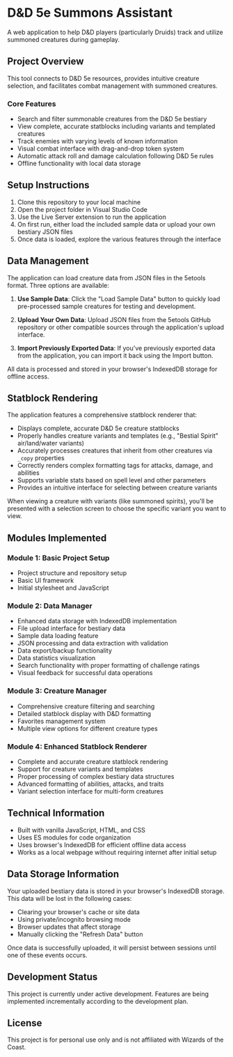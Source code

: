 # D&D 5e Summons Assistant

A web application to help D&D players (particularly Druids) track and utilize summoned creatures during gameplay.

## Project Overview

This tool connects to D&D 5e resources, provides intuitive creature selection, and facilitates combat management with summoned creatures.

### Core Features

- Search and filter summonable creatures from the D&D 5e bestiary
- View complete, accurate statblocks including variants and templated creatures
- Track enemies with varying levels of known information
- Visual combat interface with drag-and-drop token system
- Automatic attack roll and damage calculation following D&D 5e rules
- Offline functionality with local data storage

## Setup Instructions

1. Clone this repository to your local machine
2. Open the project folder in Visual Studio Code
3. Use the Live Server extension to run the application
4. On first run, either load the included sample data or upload your own bestiary JSON files
5. Once data is loaded, explore the various features through the interface

## Data Management

The application can load creature data from JSON files in the 5etools format. Three options are available:

1. **Use Sample Data**: Click the "Load Sample Data" button to quickly load pre-processed sample creatures for testing and development.

2. **Upload Your Own Data**: Upload JSON files from the 5etools GitHub repository or other compatible sources through the application's upload interface.

3. **Import Previously Exported Data**: If you've previously exported data from the application, you can import it back using the Import button.

All data is processed and stored in your browser's IndexedDB storage for offline access.

## Statblock Rendering

The application features a comprehensive statblock renderer that:

- Displays complete, accurate D&D 5e creature statblocks
- Properly handles creature variants and templates (e.g., "Bestial Spirit" air/land/water variants)
- Accurately processes creatures that inherit from other creatures via `_copy` properties
- Correctly renders complex formatting tags for attacks, damage, and abilities
- Supports variable stats based on spell level and other parameters
- Provides an intuitive interface for selecting between creature variants

When viewing a creature with variants (like summoned spirits), you'll be presented with a selection screen to choose the specific variant you want to view.

## Modules Implemented

### Module 1: Basic Project Setup
- Project structure and repository setup
- Basic UI framework
- Initial stylesheet and JavaScript

### Module 2: Data Manager
- Enhanced data storage with IndexedDB implementation
- File upload interface for bestiary data
- Sample data loading feature
- JSON processing and data extraction with validation
- Data export/backup functionality
- Data statistics visualization
- Search functionality with proper formatting of challenge ratings
- Visual feedback for successful data operations

### Module 3: Creature Manager
- Comprehensive creature filtering and searching
- Detailed statblock display with D&D formatting
- Favorites management system
- Multiple view options for different creature types

### Module 4: Enhanced Statblock Renderer
- Complete and accurate creature statblock rendering
- Support for creature variants and templates
- Proper processing of complex bestiary data structures
- Advanced formatting of abilities, attacks, and traits
- Variant selection interface for multi-form creatures

## Technical Information

- Built with vanilla JavaScript, HTML, and CSS
- Uses ES modules for code organization
- Uses browser's IndexedDB for efficient offline data access
- Works as a local webpage without requiring internet after initial setup

## Data Storage Information

Your uploaded bestiary data is stored in your browser's IndexedDB storage. This data will be lost in the following cases:
- Clearing your browser's cache or site data
- Using private/incognito browsing mode
- Browser updates that affect storage
- Manually clicking the "Refresh Data" button

Once data is successfully uploaded, it will persist between sessions until one of these events occurs.

## Development Status

This project is currently under active development. Features are being implemented incrementally according to the development plan.

## License

This project is for personal use only and is not affiliated with Wizards of the Coast.